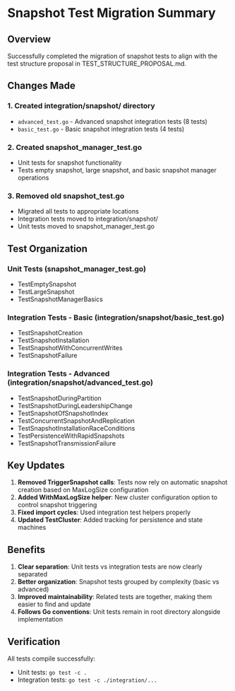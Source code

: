 # Snapshot Test Migration Summary

## Overview
Successfully completed the migration of snapshot tests to align with the test structure proposal in TEST_STRUCTURE_PROPOSAL.md.

## Changes Made

### 1. Created integration/snapshot/ directory
- `advanced_test.go` - Advanced snapshot integration tests (8 tests)
- `basic_test.go` - Basic snapshot integration tests (4 tests)

### 2. Created snapshot_manager_test.go
- Unit tests for snapshot functionality
- Tests empty snapshot, large snapshot, and basic snapshot manager operations

### 3. Removed old snapshot_test.go
- Migrated all tests to appropriate locations
- Integration tests moved to integration/snapshot/
- Unit tests moved to snapshot_manager_test.go

## Test Organization

### Unit Tests (snapshot_manager_test.go)
- TestEmptySnapshot
- TestLargeSnapshot  
- TestSnapshotManagerBasics

### Integration Tests - Basic (integration/snapshot/basic_test.go)
- TestSnapshotCreation
- TestSnapshotInstallation
- TestSnapshotWithConcurrentWrites
- TestSnapshotFailure

### Integration Tests - Advanced (integration/snapshot/advanced_test.go)
- TestSnapshotDuringPartition
- TestSnapshotDuringLeadershipChange
- TestSnapshotOfSnapshotIndex
- TestConcurrentSnapshotAndReplication
- TestSnapshotInstallationRaceConditions
- TestPersistenceWithRapidSnapshots
- TestSnapshotTransmissionFailure

## Key Updates

1. **Removed TriggerSnapshot calls**: Tests now rely on automatic snapshot creation based on MaxLogSize configuration
2. **Added WithMaxLogSize helper**: New cluster configuration option to control snapshot triggering
3. **Fixed import cycles**: Used integration test helpers properly
4. **Updated TestCluster**: Added tracking for persistence and state machines

## Benefits

1. **Clear separation**: Unit tests vs integration tests are now clearly separated
2. **Better organization**: Snapshot tests grouped by complexity (basic vs advanced)
3. **Improved maintainability**: Related tests are together, making them easier to find and update
4. **Follows Go conventions**: Unit tests remain in root directory alongside implementation

## Verification

All tests compile successfully:
- Unit tests: `go test -c .`
- Integration tests: `go test -c ./integration/...`